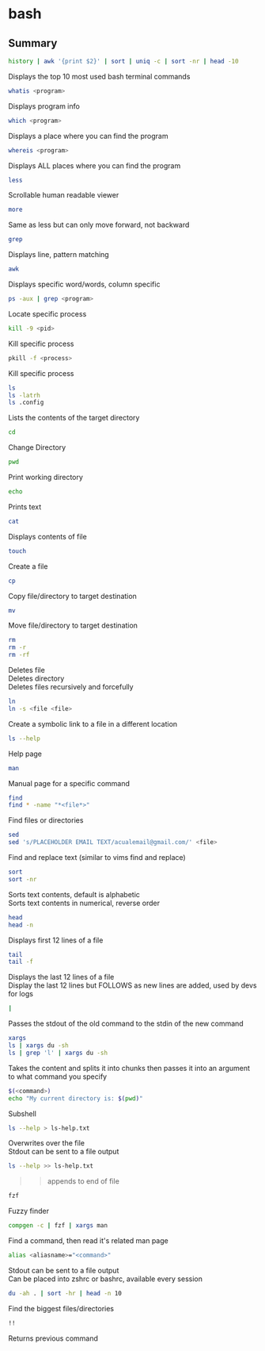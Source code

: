 # bash

## Summary
```bash
history | awk '{print $2}' | sort | uniq -c | sort -nr | head -10
```
Displays the top 10 most used bash terminal commands

```bash
whatis <program>
```
Displays program info

```bash
which <program>
```
Displays a place where you can find the program

```bash
whereis <program>
```
Displays ALL places where you can find the program

```bash
less
```
Scrollable human readable viewer

```bash
more
```
Same as less but can only move forward, not backward

```bash
grep
```
Displays line, pattern matching

```bash
awk
```
Displays specific word/words, column specific

```bash
ps -aux | grep <program>
```
Locate specific process

```bash
kill -9 <pid>
```
Kill specific process

```bash
pkill -f <process>
```
Kill specific process

```bash
ls
ls -latrh
ls .config
```
Lists the contents of the target directory

```bash
cd
```
Change Directory

```bash
pwd
```
Print working directory

```bash
echo
```
Prints text

```bash
cat 
```
Displays contents of file

```bash
touch
```
Create a file

```bash
cp
```
Copy file/directory to target destination

```bash
mv
```
Move file/directory to target destination

```bash
rm
rm -r
rm -rf
```
Deletes file
<br>
Deletes directory
<br>
Deletes files recursively and forcefully

```bash
ln
ln -s <file <file>
```
Create a symbolic link to a file in a different location

```bash
ls --help
```
Help page

```bash
man
```
Manual page for a specific command

```bash
find
find * -name "*<file*>"
```
Find files or directories

```bash
sed
sed 's/PLACEHOLDER EMAIL TEXT/acualemail@gmail.com/' <file>
```
Find and replace text (similar to vims find and replace)

```bash
sort
sort -nr
```
Sorts text contents, default is alphabetic
<br>
Sorts text contents in numerical, reverse order

```bash
head
head -n
```
Displays first 12 lines of a file

```bash
tail
tail -f
```
Displays the last 12 lines of a file
<br>
Display the last 12 lines but FOLLOWS as new lines are added, used by devs for logs

```bash
|
```
Passes the stdout of the old command to the stdin of the new command

```bash
xargs
ls | xargs du -sh
ls | grep 'l' | xargs du -sh
```
Takes the content and splits it into chunks then passes it into an argument to what command you specify

```bash
$(<command>)
echo "My current directory is: $(pwd)"
```
Subshell

```bash
ls --help > ls-help.txt
```
Overwrites over the file
<br>
Stdout can be sent to a file output

```bash
ls --help >> ls-help.txt
```
>> appends to end of file

```bash
fzf
```
Fuzzy finder

```bash
compgen -c | fzf | xargs man
```
Find a command, then read it's related man page

```bash
alias <aliasname>="<command>"
```
Stdout can be sent to a file output
<br>
Can be placed into zshrc or bashrc, available every session

```bash
du -ah . | sort -hr | head -n 10
```
Find the biggest files/directories

```bash
!!
```
Returns previous command

